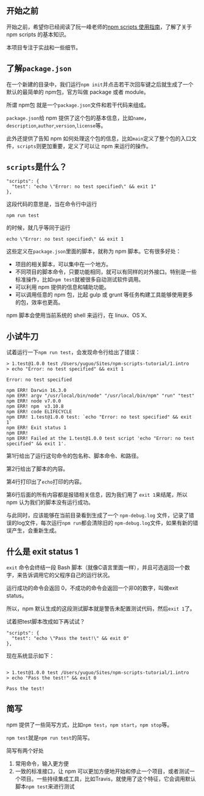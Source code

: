 ## 开始之前

开始之前，希望你已经阅读了阮一峰老师的[npm scripts 使用指南](http://www.ruanyifeng.com/blog/2016/10/npm_scripts.html)，了解了关于 npm scripts 的基本知识。

本项目专注于实战和一些细节。

## 了解`package.json`

在一个新建的目录中，我们运行`npm init`并点击若干次回车键之后就生成了一个默认的最简单的 npm包，官方叫做 package 或者 module。

所谓 npm包 就是一个`package.json`文件和若干代码来组成。

`package.json`给 npm 提供了这个包的基本信息，比如`name`，`description`,`author`,`version`,`license`等。

此外还提供了告知 npm 如何处理这个包的信息，比如`main`定义了整个包的入口文件，`scripts`则更加重要，定义了可以让 npm 来运行的操作。

## `scripts`是什么？

```
"scripts": {
  "test": "echo \"Error: no test specified\" && exit 1"
},
```

这段代码的意思是，当在命令行中运行

```
npm run test
```

的时候，就几乎等同于运行

```
echo \"Error: no test specified\" && exit 1
```

这些定义在`package.json`里面的脚本，就称为 npm 脚本。它有很多好处：

* 项目的相关脚本，可以集中在一个地方。
* 不同项目的脚本命令，只要功能相同，就可以有同样的对外接口。特别是一些标准操作，比如`npm test`就被很多自动测试软件调用。
* 可以利用 npm 提供的信息和辅助功能。
* 可以调用任意的 npm 包，比起 gulp 或 grunt 等任务构建工具能够使用更多的包，效率也更高。

npm 脚本会使用当前系统的 shell 来运行，在 linux、OS X、

## 小试牛刀

试着运行一下`npm run test`，会发现命令行给出了错误：

```
> 1.test@1.0.0 test /Users/yuguo/Sites/npm-scripts-tutorial/1.intro
> echo "Error: no test specified" && exit 1

Error: no test specified

npm ERR! Darwin 16.3.0
npm ERR! argv "/usr/local/bin/node" "/usr/local/bin/npm" "run" "test"
npm ERR! node v7.0.0
npm ERR! npm  v3.10.8
npm ERR! code ELIFECYCLE
npm ERR! 1.test@1.0.0 test: `echo "Error: no test specified" && exit 1`
npm ERR! Exit status 1
npm ERR!
npm ERR! Failed at the 1.test@1.0.0 test script 'echo "Error: no test specified" && exit 1'.
```

第1行给出了运行这句命令的包名称、脚本命令、和路径。

第2行给出了脚本的内容。

第4行打印出了`echo`打印的内容。

第6行后面的所有内容都是报错相关信息，因为我们用了 `exit 1`来结尾，所以 npm 认为我们的脚本没有运行成功。

与此同时，应该能够在当前目录看到生成了一个 `npm-debug.log` 文件，记录了错误的log文件，每次运行`npm run`都会清除旧的 `npm-debug.log`文件，如果有新的错误产生，会重新生成。

## 什么是 exit status 1

`exit` 命令会终结一段 Bash 脚本（就像C语言里面一样），并且可选返回一个数字，来告诉调用它的父程序自己的运行状况。

运行成功的命令会返回 0，不成功的命令会返回一个非0的数字，叫做exit status。

所以，npm 默认生成的这段测试脚本就是警告未配置测试代码，然后`exit 1`了。

试着把test脚本改成如下再试试？

```
"scripts": {
  "test": "echo \"Pass the test!\" && exit 0"
},
```

现在系统显示如下：

```

> 1.test@1.0.0 test /Users/yuguo/Sites/npm-scripts-tutorial/1.intro
> echo "Pass the test!" && exit 0

Pass the test!
```

## 简写

npm 提供了一些简写方式，比如`npm test`，`npm start`，`npm stop`等。

`npm test`就是`npm run test`的简写。

简写有两个好处

1. 常用命令，输入更方便
2. 一致的标准接口，让 npm 可以更加方便地开始和停止一个项目，或者测试一个项目。一些持续集成工具，比如Travis，就使用了这个特征，它会调用默认脚本`npm test`来进行测试